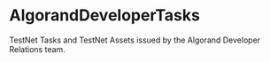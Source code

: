 # AlgorandDeveloperTasks

TestNet Tasks and TestNet Assets issued by the Algorand Developer Relations team.